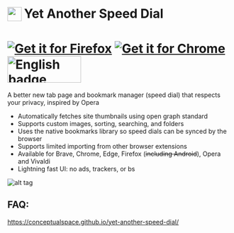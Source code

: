 <h1>
<sub>
<img src="https://raw.githubusercontent.com/conceptualspace/yet-another-speed-dial/master/src/icons/icon32.png" height="32" width="32">
</sub>
Yet Another Speed Dial
</h1>

<h1>
<a href='https://addons.mozilla.org/firefox/addon/yet-another-speed-dial/'><img alt='Get it for Firefox' src='https://github.com/conceptualspace/yet-another-speed-dial/raw/master/assets/badges/ff-badge.png'/></a> <a href='https://chrome.google.com/webstore/detail/yet-another-speed-dial/imohnlganmafcmidafklgkgfgaagiohn'><img alt='Get it for Chrome' src='https://github.com/conceptualspace/yet-another-speed-dial/raw/master/assets/badges/chrome-badge.png'/></a> <a href='https://microsoftedge.microsoft.com/addons/detail/kachajgmekhiajhbbfpfhbmonmpnpiee'><img src='https://github.com/conceptualspace/yet-another-speed-dial/raw/master/assets/badges/microsoft-badge.png' alt='English badge' style='width: 166px; height: 60px;'/></a>
</h1>

A better new tab page and bookmark manager (speed dial) that respects your privacy, inspired by Opera

- Automatically fetches site thumbnails using open graph standard
- Supports custom images, sorting, searching, and folders
- Uses the native bookmarks library so speed dials can be synced by the browser
- Supports limited importing from other browser extensions
- Available for Brave, Chrome, Edge, Firefox (~~including Android~~), Opera and Vivaldi
- Lightning fast UI: no ads, trackers, or bs

![alt tag](https://github.com/conceptualspace/yet-another-speed-dial/raw/master/assets/screenshot.png)

## FAQ:

https://conceptualspace.github.io/yet-another-speed-dial/

